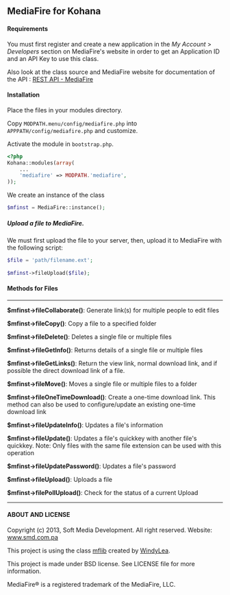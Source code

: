 ## MediaFire for Kohana

#### Requirements

You must first register and create a new application in the *My Account* &gt; *Developers* section on MediaFire's website in order to get an Application ID and an API Key to use this class.

Also look at the class source and MediaFire website for documentation of the API : [REST API - MediaFire](http://developers.mediafire.com/index.php/REST_API)

#### Installation

Place the files in your modules directory.

Copy `MODPATH.menu/config/mediafire.php` into `APPPATH/config/mediafire.php` and customize.

Activate the module in `bootstrap.php`.

```php
<?php
Kohana::modules(array(
	...
	'mediafire' => MODPATH.'mediafire',
));
```
We create an instance of the class
```php
$mfinst = MediaFire::instance();
```

##### Upload a file to MediaFire.
We must first upload the file to your server, then, upload it to MediaFire with the following script:
```php
$file = 'path/filename.ext';
	
$mfinst->fileUpload($file);
```

#### Methods for Files

---

**$mfinst->fileCollaborate()**: Generate link(s) for multiple people to edit files

**$mfinst->fileCopy()**: Copy a file to a specified folder

**$mfinst->fileDelete()**: Deletes a single file or multiple files

**$mfinst->fileGetInfo()**: Returns details of a single file or multiple files

**$mfinst->fileGetLinks()**: Return the view link, normal download link, and if possible the direct download link of a file.

**$mfinst->fileMove()**: Moves a single file or multiple files to a folder

**$mfinst->fileOneTimeDownload()**: Create a one-time download link. This method can also be used to configure/update an existing one-time download link

**$mfinst->fileUpdateInfo()**: Updates a file's information

**$mfinst->fileUpdate()**: Updates a file's quickkey with another file's quickkey. Note: Only files with the same file extension can be used with this operation

**$mfinst->fileUpdatePassword()**: Updates a file's password

**$mfinst->fileUpload()**: Uploads a file

**$mfinst->filePollUpload()**: Check for the status of a current Upload

---

#### ABOUT AND LICENSE

Copyright (c) 2013, Soft Media Development. All right reserved. Website: www.smd.com.pa

This project is using the class [mflib](https://github.com/windylea/mediafire-api-php-library) created by [WindyLea](https://github.com/windylea).

This project is made under BSD license. See LICENSE file for more information.

MediaFire® is a registered trademark of the MediaFire, LLC.

